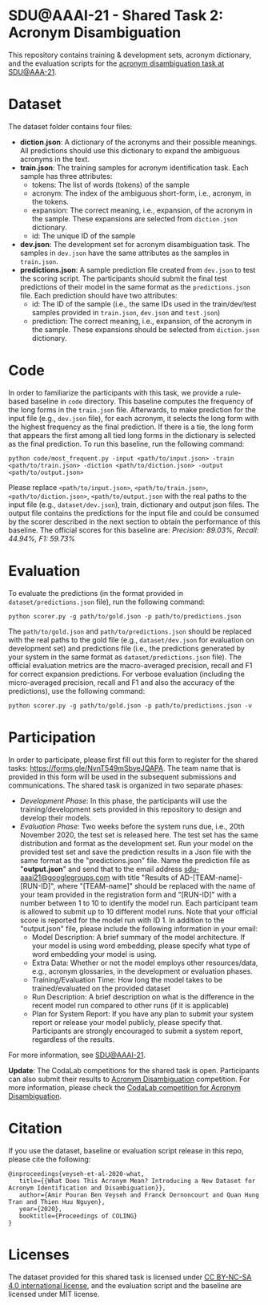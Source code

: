 # SDU@AAAI-21 - Shared Task 2: Acronym Disambiguation

This repository contains training & development sets, acronym dictionary, and the evaluation scripts for the [acronym disambiguation task at SDU@AAA-21](https://sites.google.com/view/sdu-aaai21/shared-task).

# Dataset

The dataset folder contains four files:

- **diction.json**: A dictionary of the acronyms and their possible meanings. All predictions should use this dictionary to expand the ambiguous acronyms in the text.
- **train.json**: The training samples for acronym identification task. Each sample has three attributes:
  - tokens: The list of words (tokens) of the sample
  - acronym: The index of the ambiguous short-form, i.e., acronym, in the tokens.
  - expansion: The correct meaning, i.e., expansion, of the acronym in the sample. These expansions are selected from `diction.json` dictionary. 
  - id: The unique ID of the sample
- **dev.json**: The development set for acronym disambiguation task. The samples in `dev.json` have the same attributes as the samples in `train.json`.
- **predictions.json**: A sample prediction file created from `dev.json` to test the scoring script. The participants should submit the final test predictions of their model in the same format as the `predictions.json` file. Each prediction should have two attributes:
  - id: The ID of the sample (i.e., the same IDs used in the train/dev/test samples provided in `train.json`, `dev.json` and `test.json`) 
  - prediction: The correct meaning, i.e., expansion, of the acronym in the sample. These expansions should be selected from `diction.json` dictionary. 
  
  
# Code
In order to familiarize the participants with this task, we provide a rule-based baseline in `code` directory. This baseline computes the frequency of the long forms in the `train.json` file. Afterwards, to make prediction for the input file (e.g., `dev.json` file), for each acronym, it selects the long form with the highest frequency as the final prediction. If there is a tie, the long form that appears the first among all tied long forms in the dictionary is selected as the final prediction. To run this baseline, run the following command:

`python code/most_frequent.py -input <path/to/input.json> -train <path/to/train.json> -diction <path/to/diction.json> -output <path/to/output.json>`

Please replace `<path/to/input.json>`, `<path/to/train.json>`, `<path/to/diction.json>`, `<path/to/output.json` with the real paths to the input file (e.g., `dataset/dev.json`), train, dictionary and output json files. The output file contains the predictions for the input file and could be consumed by the scorer described in the next section to obtain the performance of this baseline. The official scores for this baseline are: *Precision: 89.03%, Recall: 44.94%, F1: 59.73%*

# Evaluation

To evaluate the predictions (in the format provided in `dataset/predictions.json` file), run the following command:

`python scorer.py -g path/to/gold.json -p path/to/predictions.json`

The `path/to/gold.json` and `path/to/predictions.json` should be replaced with the real paths to the gold file (e.g., `dataset/dev.json` for evaluation on development set) and predictions file (i.e., the predictions generated by your system in the same format as `dataset/predictions.json` file). The official evaluation metrics are the macro-averaged precision, recall and F1 for correct expansion predictions. For verbose evaluation (including the micro-averaged precision, recall and F1 and also the accuracy of the predictions), use the following command:

`python scorer.py -g path/to/gold.json -p path/to/predictions.json -v`

# Participation

In order to participate, please first fill out this form to register for the shared tasks: https://forms.gle/NvnT549mSbyeJQAPA. The team name that is provided in this form will be used in the subsequent submissions and communications. The shared task is organized in two separate phases:
- *Development Phase*: In this phase, the participants will use the training/development sets provided in this repository to design and develop their models. 
- *Evaluation Phase*: Two weeks before the system runs due, i.e., 20th November 2020, the test set is released here. The test set has the same distribution and format as the development set. Run your model on the provided test set and save the prediction results in a Json file with the same format as the "predictions.json" file. Name the prediction file as "**output.json**" and send that to the email address sdu-aaai21@googlegroups.com with title "Results of AD-[TEAM-name]-[RUN-ID]", where "[TEAM-name]" should be replaced with the name of your team provided in the registration form and "[RUN-ID]" with a number between 1 to 10 to identify the model run. Each participant team is allowed to submit up to 10 different model runs. Note that your official score is reported for the model run with ID 1. In addition to the "output.json" file, please include the following information in your email:
    - Model Description: A brief summary of the model architecture. If your model is using word embedding, please specify what type of word embedding your model is using.
    - Extra Data: Whether or not the model employs other resources/data, e.g., acronym glossaries, in the development or evaluation phases.
    - Training/Evaluation Time: How long the model takes to be trained/evaluated on the provided dataset
    - Run Description: A brief description on what is the difference in the recent model run compared to other runs (if it is applicable)
    - Plan for System Report: If you have any plan to submit your system report or release your model publicly, please specify that. Participants are strongly encouraged to submit a system report, regardless of the results.

For more information, see [SDU@AAAI-21](https://sites.google.com/view/sdu-aaai21/shared-task).

**Update**: The CodaLab competitions for the shared task is open. Participants can also submit their results to [Acronym Disambiguation](https://competitions.codalab.org/competitions/26611) competition. For more information, please check the [CodaLab competition for Acronym Disambiguation](https://competitions.codalab.org/competitions/26611).

# Citation
If you use the dataset, baseline or evaluation script release in this repo, please cite the following:

```
@inproceedings{veyseh-et-al-2020-what,
   title={{What Does This Acronym Mean? Introducing a New Dataset for Acronym Identification and Disambiguation}},
   author={Amir Pouran Ben Veyseh and Franck Dernoncourt and Quan Hung Tran and Thien Huu Nguyen},
   year={2020},
   booktitle={Proceedings of COLING}
}
```

# Licenses
The dataset provided for this shared task is licensed under [CC BY-NC-SA 4.0 international license](https://creativecommons.org/licenses/by-nc-sa/4.0/legalcode), and the evaluation script and the baseline are licensed under MIT license.
